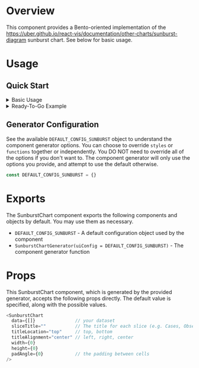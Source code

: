 # Overview

This component provides a Bento-oriented implementation of the <https://uber.github.io/react-vis/documentation/other-charts/sunburst-diagram> sunburst chart. See below for basic usage.

# Usage

## Quick Start

<details>
  <summary>Basic Usage</summary>

  ```javascript
  // Import the component generator
  import { SunburstChartGenerator } from '...'; // Note: Update ... to the component path

  // Initialize the component with default options
  // Generator will use DEFAULT_CONFIG_SUNBURST by default
  const { SunburstChart } = SunburstChartGenerator();

  const dataset = {
    key: 'example-123-456',
    title: 'root',
    color: '#274fa5',
    children: [
      {
        title: 'TAILORx',
        color: '#7dc242',
        caseSize: 1000,
        children: [
          {
            title: 'TAILORx : C',
            color: '#057ebd',
            caseSize: 347,
            size: 347,
            style: {
              fillOpacity: 1,
            },
          },
          {
            title: 'TAILORx : B',
            color: '#f78f48',
            caseSize: 310,
            size: 310,
            style: {
              fillOpacity: 0.2,
            },
          },
          {
            title: 'TAILORx : D',
            color: '#79287c',
            caseSize: 175,
            size: 175,
            style: {
              fillOpacity: 0.2,
            },
          },
          {
            title: 'TAILORx : A',
            color: '#0e3151',
            caseSize: 168,
            size: 168,
            style: {
              fillOpacity: 0.2,
            },
          },
        ],
        style: {
          fillOpacity: 0.7,
        },
      },
    ],
    style: {
      fillOpacity: 0.7,
    },
  };

  // Use chart somewhere
  const chart = (<SunburstChart
    data={dataset}
    sliceTitle={'Cases'}
    width={250}
    height={173}
    titleLocation={'bottom'}
    titleAlignment={'center'}
  />);
  ```

</details>

<details>
  <summary>Ready-To-Go Example</summary>

  If you would like code you can copy-and-paste to test out the component, see below.
  This example provides a wrapper (`<SunburstChartUsage />`) for the chart with a example dataset.

  **Note**: You may need to update the import paths.

  ### App.js

  ```javascript
  import SunburstChartUsage from './SunburstChartUsage';

  // ... now use the example component <SunburstChartUsage /> somewhere in your app
  ```

  ### SunburstChartUsage.js

  ```javascript
  import React from 'react';
  import { SunburstChartGenerator, DEFAULT_CONFIG_SUNBURST } from './SunburstChart/SunburstChartGenerator';

  // For this example, I'm using DEFAULT_CONFIG_SUNBURST
  // You can override the default options or pass null to the generator
  // The generator handles partial configs, too (i.e. custom styles but not functions)
  const { SunburstChart } = SunburstChartGenerator(DEFAULT_CONFIG_SUNBURST);

  const SunburstChartUsage = () => {
  const dataset = {
      key: 'example-123-456',
      title: 'root',
      color: '#274fa5',
      children: [
        {
          title: 'TAILORx',
          color: '#7dc242',
          caseSize: 1000,
          children: [
            {
              title: 'TAILORx : C',
              color: '#057ebd',
              caseSize: 347,
              size: 347,
              style: {
                fillOpacity: 1,
              },
            },
            {
              title: 'TAILORx : B',
              color: '#f78f48',
              caseSize: 310,
              size: 310,
              style: {
                fillOpacity: 0.2,
              },
            },
            {
              title: 'TAILORx : D',
              color: '#79287c',
              caseSize: 175,
              size: 175,
              style: {
                fillOpacity: 0.2,
              },
            },
            {
              title: 'TAILORx : A',
              color: '#0e3151',
              caseSize: 168,
              size: 168,
              style: {
                fillOpacity: 0.2,
              },
            },
          ],
          style: {
            fillOpacity: 0.7,
          },
        },
      ],
      style: {
        fillOpacity: 0.7,
      },
    };

    return (
      <SunburstChart
        data={data}
        sliceTitle={'Cases'}
        width={185}
        height={210}
        titleLocation="bottom"
        titleAlignment="center"
      />
    );
  };

  export default SunburstChartUsage;
  ```

</details>

## Generator Configuration

See the available `DEFAULT_CONFIG_SUNBURST` object to understand the component generator options. You can choose to override `styles` or `functions` together or independently. You DO NOT need to override all of the options if
you don't want to. The component generator will only use the options you provide, and attempt to use the default otherwise.

```javascript
const DEFAULT_CONFIG_SUNBURST = {}
```

# Exports

The SunburstChart component exports the following components and objects by default. You may use them as necessary.

- `DEFAULT_CONFIG_SUNBURST` - A default configuration object used by the component
- `SunburstChartGenerator(uiConfig = DEFAULT_CONFIG_SUNBURST)` - The component generator function

# Props

This SunburstChart component, which is generated by the provided generator, accepts the following props directly. The default value is specified, along with the possible values.

```javascript
<SunburstChart
  data={[]}               // your dataset
  sliceTitle=""           // The title for each slice (e.g. Cases, Observations)
  titleLocation="top"     // top, bottom
  titleAlignment="center" // left, right, center
  width={0}
  height={0}
  padAngle={0}            // the padding between cells
/>
```
